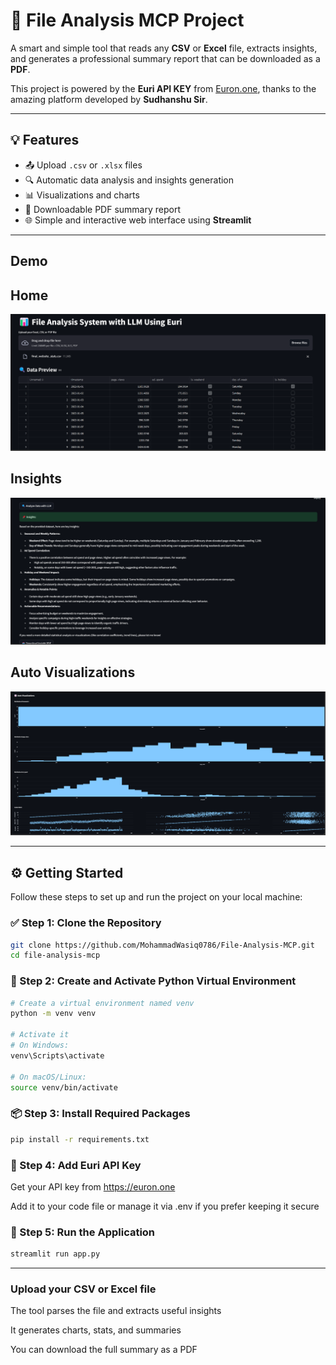 # 📁 File Analysis MCP Project

A smart and simple tool that reads any **CSV** or **Excel** file, extracts insights, and generates a professional summary report that can be downloaded as a **PDF**.

This project is powered by the **Euri API KEY** from [Euron.one](https://euron.one), thanks to the amazing platform developed by **Sudhanshu Sir**.

---

## 💡 Features

- 📤 Upload `.csv` or `.xlsx` files
- 🔍 Automatic data analysis and insights generation
- 📊 Visualizations and charts
- 📄 Downloadable PDF summary report
- 🌐 Simple and interactive web interface using **Streamlit**

---

## Demo

## Home

![image](./media/image1.png)

## Insights

![insight](./media/insights.png)

## Auto Visualizations

![visual](./media/autovisual.png)

---

## ⚙️ Getting Started

Follow these steps to set up and run the project on your local machine:

### ✅ Step 1: Clone the Repository

```bash
git clone https://github.com/MohammadWasiq0786/File-Analysis-MCP.git
cd file-analysis-mcp
```
### 🐍 Step 2: Create and Activate Python Virtual Environment

```bash
# Create a virtual environment named venv
python -m venv venv

# Activate it
# On Windows:
venv\Scripts\activate

# On macOS/Linux:
source venv/bin/activate
```

### 📦 Step 3: Install Required Packages

```bash
pip install -r requirements.txt
```


### 🔑 Step 4: Add Euri API Key
Get your API key from https://euron.one

Add it to your code file or manage it via .env if you prefer keeping it secure

### 🚀 Step 5: Run the Application

```bash
streamlit run app.py
```

---


### Upload your CSV or Excel file

The tool parses the file and extracts useful insights

It generates charts, stats, and summaries

You can download the full summary as a PDF





